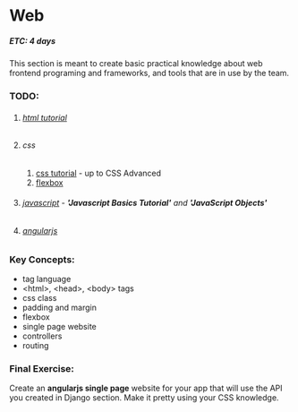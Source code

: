 # Web
##### ETC: 4 days
This section is meant to create basic practical knowledge about web frontend programing and
frameworks, and tools that are in use by the team. 

### TODO:
1. ###### [html tutorial](https://www.tutorialspoint.com/html/html_quick_guide.htm)
2. ###### css
    1. [css tutorial](https://www.w3schools.com/css/) - up to CSS Advanced
    2. [flexbox](https://internetingishard.com/html-and-css/flexbox/)
3. ###### [javascript](https://www.tutorialspoint.com/javascript/index.htm) - **'Javascript Basics Tutorial'** and **'JavaScript Objects'**
4. ###### [angularjs](https://www.w3schools.com/angular)

### Key Concepts:
-   tag language
-   \<html>, \<head>, \<body> tags
-   css class
-   padding and margin
-   flexbox
-   single page website
-   controllers
-   routing


### Final Exercise:
Create an **angularjs single page** website for your app that will use the API you created in Django section.
Make it pretty using your CSS knowledge.

